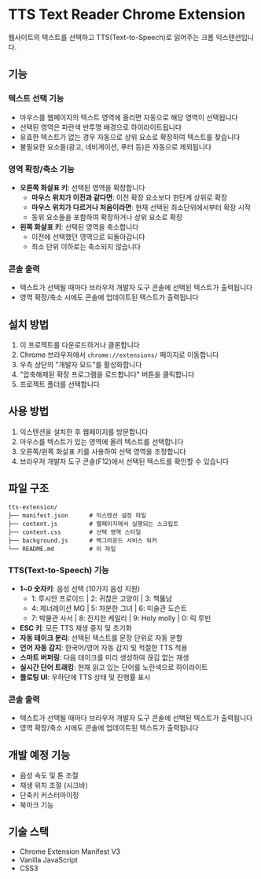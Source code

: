 # TTS Text Reader Chrome Extension

웹사이트의 텍스트를 선택하고 TTS(Text-to-Speech)로 읽어주는 크롬 익스텐션입니다.

## 기능

### 텍스트 선택 기능
- 마우스를 웹페이지의 텍스트 영역에 올리면 자동으로 해당 영역이 선택됩니다
- 선택된 영역은 파란색 반투명 배경으로 하이라이트됩니다
- 유효한 텍스트가 없는 경우 자동으로 상위 요소로 확장하여 텍스트를 찾습니다
- 불필요한 요소들(광고, 네비게이션, 푸터 등)은 자동으로 제외됩니다

### 영역 확장/축소 기능
- **오른쪽 화살표 키**: 선택된 영역을 확장합니다
  - **마우스 위치가 이전과 같다면**: 이전 확장 요소보다 한단계 상위로 확장
  - **마우스 위치가 다르거나 처음이라면**: 현재 선택된 최소단위에서부터 확장 시작
  - 동위 요소들을 포함하여 확장하거나 상위 요소로 확장
- **왼쪽 화살표 키**: 선택된 영역을 축소합니다
  - 이전에 선택했던 영역으로 되돌아갑니다
  - 최소 단위 이하로는 축소되지 않습니다

### 콘솔 출력
- 텍스트가 선택될 때마다 브라우저 개발자 도구 콘솔에 선택된 텍스트가 출력됩니다
- 영역 확장/축소 시에도 콘솔에 업데이트된 텍스트가 출력됩니다

## 설치 방법

1. 이 프로젝트를 다운로드하거나 클론합니다
2. Chrome 브라우저에서 `chrome://extensions/` 페이지로 이동합니다
3. 우측 상단의 "개발자 모드"를 활성화합니다
4. "압축해제된 확장 프로그램을 로드합니다" 버튼을 클릭합니다
5. 프로젝트 폴더를 선택합니다

## 사용 방법

1. 익스텐션을 설치한 후 웹페이지를 방문합니다
2. 마우스를 텍스트가 있는 영역에 올려 텍스트를 선택합니다
3. 오른쪽/왼쪽 화살표 키를 사용하여 선택 영역을 조정합니다
4. 브라우저 개발자 도구 콘솔(F12)에서 선택된 텍스트를 확인할 수 있습니다

## 파일 구조

```
tts-extension/
├── manifest.json      # 익스텐션 설정 파일
├── content.js         # 웹페이지에서 실행되는 스크립트
├── content.css        # 선택 영역 스타일
├── background.js      # 백그라운드 서비스 워커
└── README.md          # 이 파일
```

### TTS(Text-to-Speech) 기능
- **1~0 숫자키**: 음성 선택 (10가지 음성 지원)
  - 1: 루시안 프로이드 | 2: 귀찮은 고양이 | 3: 책뚫남
  - 4: 제너레이션 MG | 5: 차분한 그녀 | 6: 미술관 도슨트
  - 7: 박물관 사서 | 8: 진지한 케일리 | 9: Holy molly | 0: 릭 루빈
- **ESC 키**: 모든 TTS 재생 중지 및 초기화
- **자동 테이크 분리**: 선택된 텍스트를 문장 단위로 자동 분할
- **언어 자동 감지**: 한국어/영어 자동 감지 및 적절한 TTS 적용
- **스마트 버퍼링**: 다음 테이크를 미리 생성하여 끊김 없는 재생
- **실시간 단어 트래킹**: 현재 읽고 있는 단어를 노란색으로 하이라이트
- **플로팅 UI**: 우하단에 TTS 상태 및 진행률 표시

### 콘솔 출력
- 텍스트가 선택될 때마다 브라우저 개발자 도구 콘솔에 선택된 텍스트가 출력됩니다
- 영역 확장/축소 시에도 콘솔에 업데이트된 텍스트가 출력됩니다

## 개발 예정 기능

- 음성 속도 및 톤 조절
- 재생 위치 조절 (시크바)
- 단축키 커스터마이징
- 북마크 기능

## 기술 스택

- Chrome Extension Manifest V3
- Vanilla JavaScript
- CSS3
